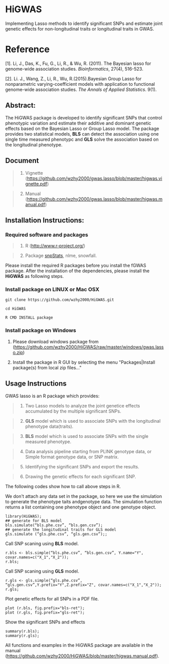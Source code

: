 # HiGWAS

Implementing Lasso methods to identify significant SNPs and estimate joint genetic effects for non-longitudinal traits or longitudinal traits in GWAS.

# Reference

[1]. Li, J., Das, K., Fu, G., Li, R., & Wu, R. (2011). The Bayesian lasso for genome-wide association studies. *Bioinformatics*, 27(4), 516-523.

[2]. Li. J., Wang, Z., Li, R., Wu, R.(2015).Bayesian Group Lasso for nonparametric varying-coefficient models with application to functional genome-wide association studies. *The Annals of Applied Statistics*. 9(1).

## Abstract:

The HiGWAS package is developed to identify significant SNPs that control phenotypic variation and estimate their additive and dominant genetic effects based on the Bayesian Lasso or Group Lasso model. The package provides two statistical models, **BLS** can detect the association using one single time measured phenotypc and **GLS** solve the association based on the longitudinal phenotype.

## Document

> 1) Vignette (https://github.com/wzhy2000/gwas.lasso/blob/master/higwas.vignette.pdf)

> 2) Manual (https://github.com/wzhy2000/gwas.lasso/blob/master/higwas.manual.pdf)

## Installation Instructions:

### Required software and packages
    
> 1. R (http://www.r-project.org/)
    
> 2. Package [snpStats](http://bioconductor.org/packages/release/bioc/html/snpStats.html), nlme, snowfall.

Please install the required R packages before you install the fGWAS package. After the  installation of the dependencies, please install the **HiGWAS** as following steps.

### Install package on LINUX or Mac OSX

```
git clone https://github.com/wzhy2000/HiGWAS.git

cd HiGWAS

R CMD INSTALL package

```

### Install package on Windows

1) Please download windows package from (https://github.com/wzhy2000/HiGWAS/raw/master/windows/gwas.lasso.zip)

2) Install the package in R GUI by selecting the menu "Packages|Install package(s) from local zip files..."

## Usage Instructions

GWAS lasso is an R package which provides:

> 1) Two Lasso models to analyze the joint genetice effects accumulated by the multiple significant SNPs.

> 2) **GLS** model which is used to associate SNPs with the longitudinal phenotype data(traits).

> 3) **BLS** model which is used to associate SNPs with the single measured phenotype.

> 4) Data analysis pipeline starting from PLINK genotype data, or Simple format genotype data, or SNP matrix. 

> 5) Identifying the significant SNPs and export the results.

> 6) Drawing the genetic effects for each significant SNP.


The following codes show how to call above steps in R.

We don't attach any data set in the package, so here we use the simulation to generate the phenotype taits andgenotype data. The simulation function returns a list containing one phenotype object and one genotype object.

```
library(HiGWAS);
## generate for BLS model
bls.simulate(“bls.phe.csv”, “bls.gen.csv”);
## generate the longitudinal traits for GLS model
gls.simulate (“gls.phe.csv”, “gls.gen.csv”);;
```

Call SNP scaning using **BLS** model. 

```
r.bls <- bls.simple(“bls.phe.csv”, “bls.gen.csv”, Y.name="Y", covar.names=c("X_1","X_2"));
r.bls;

```

Call SNP scaning using **GLS** model. 

```
r.gls <- gls.simple(“gls.phe.csv”, “gls.gen.csv”,Y.prefix="Y",Z.prefix="Z", covar.names=c("X_1","X_2"));
r.gls;

```

Plot genetic effects for all SNPs in a PDF file.

```
plot (r.bls, fig.prefix="bls-ret");
plot (r.gls, fig.prefix="gls-ret");
```

Show the significant SNPs and effects

```
summary(r.bls);
summary(r.gls);
```

All functions and examples in the HiGWAS package are available in the manual (https://github.com/wzhy2000/HiGWAS/blob/master/higwas.manual.pdf).
